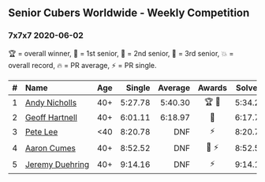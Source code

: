 ## Senior Cubers Worldwide - Weekly Competition
### 7x7x7 2020-06-02

🏆 = overall winner, 🥇 = 1st senior, 🥈 = 2nd senior, 🥉 = 3rd senior, 💥 = overall record, 🔥 = PR average, ⚡ = PR single.

| # | Name | Age | Single | Average | Awards | Solve 1 | Solve 2 | Solve 3 | Video |
| :--: | :-- | :--: | --: | --: | :--: | --: | --: | --: | :-- |
| 1 | [<span style="white-space: nowrap">Andy Nicholls</span>](../../persons/andy_nicholls/777.md) | 40+ | 5:27.78 | 5:40.30 | 🏆 🥇 | 5:34.26 | 5:58.86 | 5:27.78 | [Link](https://www.facebook.com/events/573401076937046/permalink/573721783571642/) |
| 2 | [<span style="white-space: nowrap">Geoff Hartnell</span>](../../persons/geoff_hartnell/777.md) | 40+ | 6:01.11 | 6:18.97 | 🥈 | 6:17.75 | 6:01.11 | 6:38.05 | [Link](https://www.facebook.com/events/573401076937046/permalink/573753436901810/) |
| 3 | [<span style="white-space: nowrap">Pete Lee</span>](../../persons/pete_lee/777.md) | <40 | 8:20.78 | DNF | ⚡ | 8:20.78 | 9:57.91 | DNS | [Link](https://www.facebook.com/events/573401076937046/permalink/573717050238782/) |
| 4 | [<span style="white-space: nowrap">Aaron Cumes</span>](../../persons/aaron_cumes/777.md) | 40+ | 8:52.52 | DNF | 🥉 ⚡ | 8:52.52 | DNS | DNS | [Link](https://www.facebook.com/events/573401076937046/permalink/574489523494868/) |
| 5 | [<span style="white-space: nowrap">Jeremy Duehring</span>](../../persons/jeremy_duehring/777.md) | 40+ | 9:14.16 | DNF | ⚡ | 9:14.16 | DNS | DNS | [Link](https://www.facebook.com/jeremy.duehring/videos/10160075226632846/) |

<!-- Global site tag (gtag.js) - Google Analytics -->
<script async src="https://www.googletagmanager.com/gtag/js?id=UA-86348435-3"></script>
<script>window.dataLayer = window.dataLayer || []; function gtag() {dataLayer.push(arguments);} gtag('js', new Date()); gtag('config', 'UA-86348435-3');</script>
